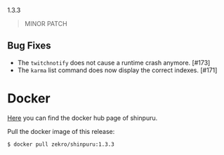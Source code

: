 1.3.3

> MINOR PATCH

## Bug Fixes

- The `twitchnotify` does not cause a runtime crash anymore. [#173]
- The `karma` list command does now display the correct indexes. [#171]

# Docker

[Here](https://hub.docker.com/r/zekro/shinpuru) you can find the docker hub page of shinpuru.

Pull the docker image of this release:
```
$ docker pull zekro/shinpuru:1.3.3
```